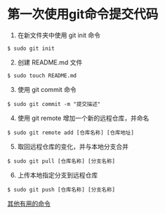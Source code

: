 # 第一次使用git命令提交代码
1.  在新文件夹中使用 git init 命令
```
$ sudo git init
```
2.  创建 README.md 文件
```
$ sudo touch README.md
```
3.  使用 git commit 命令
```
$ sudo git commit -m "提交描述"
```
4.  使用 git remote 增加一个新的远程仓库，并命名
```  
$ sudo git remote add [仓库名称] [仓库地址]
```
5.  取回远程仓库的变化，并与本地分支合并
```
$ sudo git pull [仓库名称] [分支名称]
```
6. 上传本地指定分支到远程仓库
```
$ sudo git push [仓库名称] [分支名称]
```


[其他有用的命令](http://www.ruanyifeng.com/blog/2015/12/git-cheat-sheet.html)
